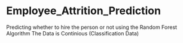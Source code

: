 # Employee_Attrition_Prediction
Predicting whether to hire the person or not using the Random Forest Algorithm 
The Data is Continious (Classification Data)
